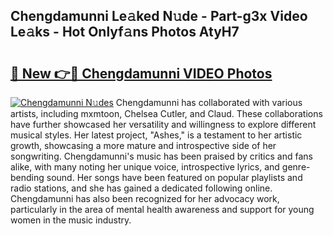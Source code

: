 ## Chengdamunni Le𝚊ked N𝚞de - Part-g3x Video Le𝚊ks - Hot Onlyf𝚊ns Photos AtyH7

# <h2><a href="http://ab46095.deff.icu/?id=Chengdamunni">🔗 New 👉🔴 Chengdamunni VIDEO Photos</a></h2>

[![Chengdamunni N𝚞des](https://i.imgur.com/rIISA9y.gif)](http://ab46095.deff.icu/?id=Chengdamunni)
Chengdamunni has collaborated with various artists, including mxmtoon, Chelsea Cutler, and Claud. These collaborations have further showcased her versatility and willingness to explore different musical styles. Her latest project, "Ashes," is a testament to her artistic growth, showcasing a more mature and introspective side of her songwriting. Chengdamunni's music has been praised by critics and fans alike, with many noting her unique voice, introspective lyrics, and genre-bending sound. Her songs have been featured on popular playlists and radio stations, and she has gained a dedicated following online. Chengdamunni has also been recognized for her advocacy work, particularly in the area of mental health awareness and support for young women in the music industry.
